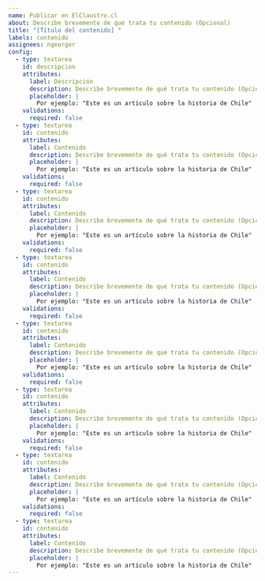 ```yaml
---
name: Publicar en ElClaustro.cl
about: Describe brevemente de qué trata tu contenido (Opcional)
title: "[Título del contenido] "
labels: contenido
assignees: ngeorger
config:
  - type: textarea
    id: descripcion
    attributes:
      label: Descripción
      description: Describe brevemente de qué trata tu contenido (Opcional)
      placeholder: |
        Por ejemplo: "Este es un artículo sobre la historia de Chile"
    validations:
      required: false
  - type: textarea
    id: contenido
    attributes:
      label: Contenido
      description: Describe brevemente de qué trata tu contenido (Opcional)
      placeholder: |
        Por ejemplo: "Este es un artículo sobre la historia de Chile"
    validations:
      required: false
  - type: textarea
    id: contenido
    attributes:
      label: Contenido
      description: Describe brevemente de qué trata tu contenido (Opcional)
      placeholder: |
        Por ejemplo: "Este es un artículo sobre la historia de Chile"
    validations:
      required: false
  - type: textarea
    id: contenido
    attributes:
      label: Contenido
      description: Describe brevemente de qué trata tu contenido (Opcional)
      placeholder: |
        Por ejemplo: "Este es un artículo sobre la historia de Chile"
    validations:
      required: false
  - type: textarea
    id: contenido
    attributes:
      label: Contenido
      description: Describe brevemente de qué trata tu contenido (Opcional)
      placeholder: |
        Por ejemplo: "Este es un artículo sobre la historia de Chile"
    validations:
      required: false
  - type: textarea
    id: contenido
    attributes:
      label: Contenido
      description: Describe brevemente de qué trata tu contenido (Opcional)
      placeholder: |
        Por ejemplo: "Este es un artículo sobre la historia de Chile"
    validations:
      required: false
  - type: textarea
    id: contenido
    attributes:
      label: Contenido
      description: Describe brevemente de qué trata tu contenido (Opcional)
      placeholder: |
        Por ejemplo: "Este es un artículo sobre la historia de Chile"
    validations:
      required: false
  - type: textarea
    id: contenido
    attributes:
      label: Contenido
      description: Describe brevemente de qué trata tu contenido (Opcional)
      placeholder: |
        Por ejemplo: "Este es un artículo sobre la historia de Chile"
---
```

